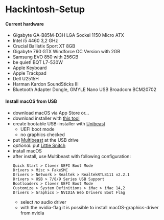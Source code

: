 # Hackintosh-Setup

#### Current hardware
* Gigabyte GA-B85M-D3H LGA Sockel 1150 Micro ATX
* Intel i5 4460 3,2 GHz
* Crucial Ballistix Sport XT 8GB
* Gigabyte 760 GTX Windforce OC Version with 2GB
* Samsung EVO 850 with 256GB
* be quiet! BQT L7-530W
* Apple Keyboard
* Apple Trackpad
* Dell U2515H
* Harman Kardon SoundSticks III
* Bluetooth Adapter Dongle, GMYLE Nano USB Broadcom BCM20702

#### Install macOS from USB
* download macOS via App Store or...
* download installer with [this tool](http://dosdude1.com/highsierra/)
* create bootable USB-installer with [Unibeast](http://www.unibeast.com/)
  * UEFI boot mode
  * no graphics checked
* put [Multibeast](http://www.multibeast.com/) at the USB drive
* *optional:* put [Little Snitch](https://www.obdev.at/products/littlesnitch)
* install macOS
* after install, use Multibeast with following configuration:
  ```
  Quick Start > Clover UEFI Boot Mode
  Drivers > Misc > FakeSMC
  Drivers > Network > Realtek > RealtekRTL8111 v2.2.1 
  Drivers > USB > 7/8/9 Series USB Support 
  Bootloaders > Clover UEFI Boot Mode
  Customize > System Definitions > iMac > iMac 14,2 
  Drivers > Graphics > NVIDIA Web Drivers Boot Flag
  ```
  * select _no_ audio driver
  * with the nvidia-flag it is possible to install macOS-graphics-driver from nvidia 
